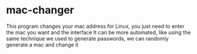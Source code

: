 # mac-changer
This program changes your mac address for Linux, you just need to enter the mac you want and the interface
It can be more automated, like using the same technique we used to generate passwords, we can randomly generate a mac and change it
